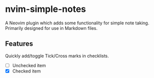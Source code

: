 # nvim-simple-notes

A Neovim plugin which adds some functionality for simple note taking. Primarily designed for use in Markdown files.

## Features

Quickly add/toggle Tick/Cross marks in checklists.

- [ ] Unchecked item
- [x] Checked item
